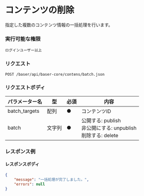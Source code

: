 # コンテンツの削除

指定した複数のコンテンツ情報の一括処理を行います。

### 実行可能な権限
```
ログインユーザー以上
```
 
### リクエスト
```
POST /baser/api/baser-core/contens/batch.json
``` 

### リクエストボディ

| パラメーター名       | 型     | 必須    | 内容                                                 |
|---------------|-------|-------|----------------------------------------------------|
| batch_targets | 配列   | ●     | コンテンツID                                            |
| batch         | 文字列 | ●     | 公開する: publish<br>非公開にする: unpublish<br>削除する: delete |

### レスポンス例
#### レスポンスボディ
```json
{
    "message": "一括処理が完了しました。",
    "errors": null
}
```
